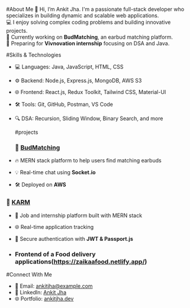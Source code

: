#About Me
👋 Hi, I’m Ankit Jha. I'm a passionate full-stack developer who specializes in building dynamic and scalable web applications.  
💻 I enjoy solving complex coding problems and building innovative projects.  
🌱 Currently working on **BudMatching**, an earbud matching platform.  
🎯 Preparing for **Vivnovation internship** focusing on DSA and Java.  

#Skills & Technologies
- 💻 Languages: Java, JavaScript, HTML, CSS  
- ⚙️ Backend: Node.js, Express.js, MongoDB, AWS S3  
- 🌐 Frontend: React.js, Redux Toolkit, Tailwind CSS, Material-UI  
- 🛠️ Tools: Git, GitHub, Postman, VS Code  
- 🔍 DSA: Recursion, Sliding Window, Binary Search, and more

  #projects

  ### 🌟 [BudMatching](https://github.com/Ankit6686510/budmatching)
- 🔥 MERN stack platform to help users find matching earbuds  
- 💡 Real-time chat using **Socket.io**  
- 🛠️ Deployed on **AWS**  

### 🚀 [KARM](https://github.com/Ankit6686510/karm)
- 💼 Job and internship platform built with MERN stack  
- 🌐 Real-time application tracking  
- 🔐 Secure authentication with **JWT & Passport.js**

- ### Frontend of a Food delivery applications(https://zaikaafood.netlify.app/)


#Connect With Me
- 📧 Email: [ankitjha@example.com](mailto:ankit6686510@gmail.com)  
- 💼 LinkedIn: [Ankit Jha](https://www.linkedin.com/in/ankiitjhaa/)  
- 🌐 Portfolio: [ankitjha.dev](https://ankit6686510.github.io/NewPortfolio/)  


